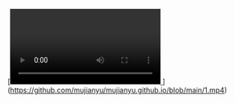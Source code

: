 [[<video> <source="https://github.com/mujianyu/mujianyu.github.io/blob/main/1.mp4"><></video>
](https://github.com/mujianyu/mujianyu.github.io/blob/main/1.mp4)](https://github.com/mujianyu/mujianyu.github.io/blob/main/1.mp4)
